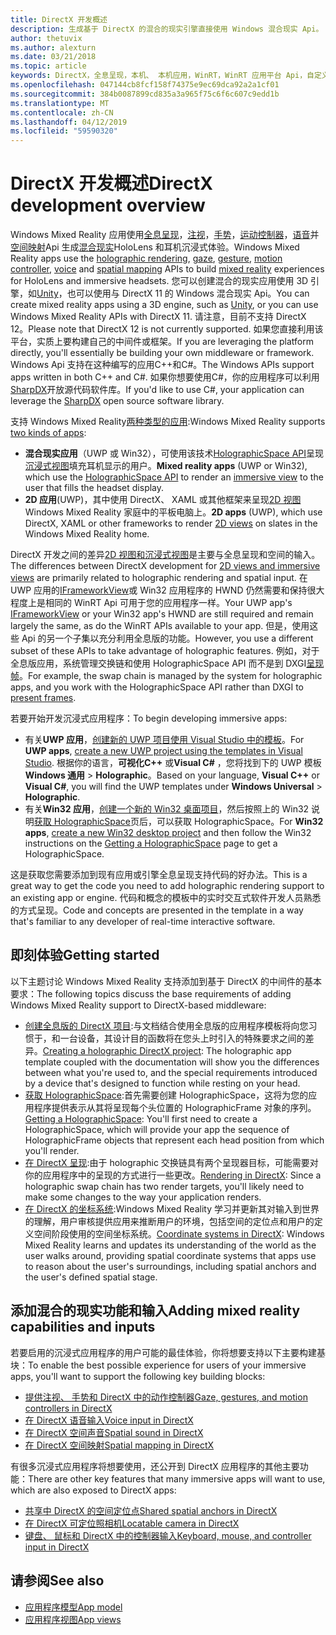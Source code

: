 ```yaml
---
title: DirectX 开发概述
description: 生成基于 DirectX 的混合的现实引擎直接使用 Windows 混合现实 Api。
author: thetuvix
ms.author: alexturn
ms.date: 03/21/2018
ms.topic: article
keywords: DirectX，全息呈现，本机、 本机应用，WinRT，WinRT 应用平台 Api，自定义引擎，中间件
ms.openlocfilehash: 047144cb8fcf158f74375e9ec69dca92a2a1cf01
ms.sourcegitcommit: 384b0087899cd835a3a965f75c6f6c607c9edd1b
ms.translationtype: MT
ms.contentlocale: zh-CN
ms.lasthandoff: 04/12/2019
ms.locfileid: "59590320"
---
```

# <a name="directx-development-overview"></a><span data-ttu-id="901ee-104">DirectX 开发概述</span><span class="sxs-lookup"><span data-stu-id="901ee-104">DirectX development overview</span></span>

<span data-ttu-id="901ee-105">Windows Mixed Reality 应用使用[全息呈现](rendering.md)，[注视](gaze.md)，[手势](gestures.md)，[运动控制器](motion-controllers.md)，[语音](voice-input.md)并[空间映射](spatial-mapping.md)Api 生成[混合现实](mixed-reality.md)HoloLens 和耳机沉浸式体验。</span><span class="sxs-lookup"><span data-stu-id="901ee-105">Windows Mixed Reality apps use the [holographic rendering](rendering.md), [gaze](gaze.md), [gesture](gestures.md), [motion controller](motion-controllers.md), [voice](voice-input.md) and [spatial mapping](spatial-mapping.md) APIs to build [mixed reality](mixed-reality.md) experiences for HoloLens and immersive headsets.</span></span> <span data-ttu-id="901ee-106">您可以创建混合的现实应用使用 3D 引擎，如[Unity](unity-development-overview.md)，也可以使用与 DirectX 11 的 Windows 混合现实 Api。</span><span class="sxs-lookup"><span data-stu-id="901ee-106">You can create mixed reality apps using a 3D engine, such as [Unity](unity-development-overview.md), or you can use Windows Mixed Reality APIs with DirectX 11.</span></span> <span data-ttu-id="901ee-107">请注意，目前不支持 DirectX 12。</span><span class="sxs-lookup"><span data-stu-id="901ee-107">Please note that DirectX 12 is not currently supported.</span></span> <span data-ttu-id="901ee-108">如果您直接利用该平台，实质上要构建自己的中间件或框架。</span><span class="sxs-lookup"><span data-stu-id="901ee-108">If you are leveraging the platform directly, you'll essentially be building your own middleware or framework.</span></span> <span data-ttu-id="901ee-109">Windows Api 支持在这种编写的应用C++和C#。</span><span class="sxs-lookup"><span data-stu-id="901ee-109">The Windows APIs support apps written in both C++ and C#.</span></span> <span data-ttu-id="901ee-110">如果你想要使用C#，你的应用程序可以利用[SharpDX](http://sharpdx.org/)开放源代码软件库。</span><span class="sxs-lookup"><span data-stu-id="901ee-110">If you'd like to use C#, your application can leverage the [SharpDX](http://sharpdx.org/) open source software library.</span></span>

<span data-ttu-id="901ee-111">支持 Windows Mixed Reality[两种类型的应用](app-views.md):</span><span class="sxs-lookup"><span data-stu-id="901ee-111">Windows Mixed Reality supports [two kinds of apps](app-views.md):</span></span>
* <span data-ttu-id="901ee-112">**混合现实应用**（UWP 或 Win32），可使用该技术[HolographicSpace API](getting-a-holographicspace.md)呈现[沉浸式视图](app-views.md)填充耳机显示的用户。</span><span class="sxs-lookup"><span data-stu-id="901ee-112">**Mixed reality apps** (UWP or Win32), which use the [HolographicSpace API](getting-a-holographicspace.md) to render an [immersive view](app-views.md) to the user that fills the headset display.</span></span>
* <span data-ttu-id="901ee-113">**2D 应用**(UWP)，其中使用 DirectX、 XAML 或其他框架来呈现[2D 视图](app-views.md#2d-views)Windows Mixed Reality 家庭中的平板电脑上。</span><span class="sxs-lookup"><span data-stu-id="901ee-113">**2D apps** (UWP), which use DirectX, XAML or other frameworks to render [2D views](app-views.md#2d-views) on slates in the Windows Mixed Reality home.</span></span>

<span data-ttu-id="901ee-114">DirectX 开发之间的差异[2D 视图和沉浸式视图](app-views.md)是主要与全息呈现和空间的输入。</span><span class="sxs-lookup"><span data-stu-id="901ee-114">The differences between DirectX development for [2D views and immersive views](app-views.md) are primarily related to holographic rendering and spatial input.</span></span> <span data-ttu-id="901ee-115">在 UWP 应用的[IFrameworkView](https://msdn.microsoft.com/library/windows/apps/windows.applicationmodel.core.iframeworkview.aspx)或 Win32 应用程序的 HWND 仍然需要和保持很大程度上是相同的 WinRT Api 可用于您的应用程序一样。</span><span class="sxs-lookup"><span data-stu-id="901ee-115">Your UWP app's [IFrameworkView](https://msdn.microsoft.com/library/windows/apps/windows.applicationmodel.core.iframeworkview.aspx) or your Win32 app's HWND are still required and remain largely the same, as do the WinRT APIs available to your app.</span></span> <span data-ttu-id="901ee-116">但是，使用这些 Api 的另一个子集以充分利用全息版的功能。</span><span class="sxs-lookup"><span data-stu-id="901ee-116">However, you use a different subset of these APIs to take advantage of holographic features.</span></span> <span data-ttu-id="901ee-117">例如，对于全息版应用，系统管理交换链和使用 HolographicSpace API 而不是到 DXGI[呈现帧](rendering-in-directx.md)。</span><span class="sxs-lookup"><span data-stu-id="901ee-117">For example, the swap chain is managed by the system for holographic apps, and you work with the HolographicSpace API rather than DXGI to [present frames](rendering-in-directx.md).</span></span>

<span data-ttu-id="901ee-118">若要开始开发沉浸式应用程序：</span><span class="sxs-lookup"><span data-stu-id="901ee-118">To begin developing immersive apps:</span></span>
* <span data-ttu-id="901ee-119">有关**UWP 应用**，[创建新的 UWP 项目使用 Visual Studio 中的模板](creating-a-holographic-directx-project.md)。</span><span class="sxs-lookup"><span data-stu-id="901ee-119">For **UWP apps**, [create a new UWP project using the templates in Visual Studio](creating-a-holographic-directx-project.md).</span></span> <span data-ttu-id="901ee-120">根据你的语言，**可视化C++** 或**Visual C#** ，您将找到下的 UWP 模板**Windows 通用** >  **Holographic**。</span><span class="sxs-lookup"><span data-stu-id="901ee-120">Based on your language, **Visual C++** or **Visual C#**, you will find the UWP templates under **Windows Universal** > **Holographic**.</span></span>
* <span data-ttu-id="901ee-121">有关**Win32 应用**，[创建一个新的 Win32 桌面项目](creating-a-holographic-directx-project.md#creating-a-win32-project)，然后按照上的 Win32 说明[获取 HolographicSpace](getting-a-holographicspace.md)页后，可以获取 HolographicSpace。</span><span class="sxs-lookup"><span data-stu-id="901ee-121">For **Win32 apps**, [create a new Win32 desktop project](creating-a-holographic-directx-project.md#creating-a-win32-project) and then follow the Win32 instructions on the [Getting a HolographicSpace](getting-a-holographicspace.md) page to get a HolographicSpace.</span></span>

<span data-ttu-id="901ee-122">这是获取您需要添加到现有应用或引擎全息呈现支持代码的好办法。</span><span class="sxs-lookup"><span data-stu-id="901ee-122">This is a great way to get the code you need to add holographic rendering support to an existing app or engine.</span></span> <span data-ttu-id="901ee-123">代码和概念的模板中的实时交互式软件开发人员熟悉的方式呈现。</span><span class="sxs-lookup"><span data-stu-id="901ee-123">Code and concepts are presented in the template in a way that's familiar to any developer of real-time interactive software.</span></span>

## <a name="getting-started"></a><span data-ttu-id="901ee-124">即刻体验</span><span class="sxs-lookup"><span data-stu-id="901ee-124">Getting started</span></span>

<span data-ttu-id="901ee-125">以下主题讨论 Windows Mixed Reality 支持添加到基于 DirectX 的中间件的基本要求：</span><span class="sxs-lookup"><span data-stu-id="901ee-125">The following topics discuss the base requirements of adding Windows Mixed Reality support to DirectX-based middleware:</span></span>
* <span data-ttu-id="901ee-126">[创建全息版的 DirectX 项目](creating-a-holographic-directx-project.md):与文档结合使用全息版的应用程序模板将向您习惯于，和一台设备，其设计目的函数将在您头上时引入的特殊要求之间的差异。</span><span class="sxs-lookup"><span data-stu-id="901ee-126">[Creating a holographic DirectX project](creating-a-holographic-directx-project.md): The holographic app template coupled with the documentation will show you the differences between what you're used to, and the special requirements introduced by a device that's designed to function while resting on your head.</span></span>
* <span data-ttu-id="901ee-127">[获取 HolographicSpace](getting-a-holographicspace.md):首先需要创建 HolographicSpace，这将为您的应用程序提供表示从其将呈现每个头位置的 HolographicFrame 对象的序列。</span><span class="sxs-lookup"><span data-stu-id="901ee-127">[Getting a HolographicSpace](getting-a-holographicspace.md): You'll first need to create a HolographicSpace, which will provide your app the sequence of HolographicFrame objects that represent each head position from which you'll render.</span></span>
* <span data-ttu-id="901ee-128">[在 DirectX 呈现](rendering-in-directx.md):由于 holographic 交换链具有两个呈现器目标，可能需要对你的应用程序中的呈现的方式进行一些更改。</span><span class="sxs-lookup"><span data-stu-id="901ee-128">[Rendering in DirectX](rendering-in-directx.md): Since a holographic swap chain has two render targets, you'll likely need to make some changes to the way your application renders.</span></span>
* <span data-ttu-id="901ee-129">[在 DirectX 的坐标系统](coordinate-systems-in-directx.md):Windows Mixed Reality 学习并更新其对输入到世界的理解，用户审核提供应用来推断用户的环境，包括空间的定位点和用户的定义空间阶段使用的空间坐标系统。</span><span class="sxs-lookup"><span data-stu-id="901ee-129">[Coordinate systems in DirectX](coordinate-systems-in-directx.md): Windows Mixed Reality learns and updates its understanding of the world as the user walks around, providing spatial coordinate systems that apps use to reason about the user's surroundings, including spatial anchors and the user's defined spatial stage.</span></span>

## <a name="adding-mixed-reality-capabilities-and-inputs"></a><span data-ttu-id="901ee-130">添加混合的现实功能和输入</span><span class="sxs-lookup"><span data-stu-id="901ee-130">Adding mixed reality capabilities and inputs</span></span>

<span data-ttu-id="901ee-131">若要启用的沉浸式应用程序的用户可能的最佳体验，你将想要支持以下主要构建基块：</span><span class="sxs-lookup"><span data-stu-id="901ee-131">To enable the best possible experience for users of your immersive apps, you'll want to support the following key building blocks:</span></span>
* [<span data-ttu-id="901ee-132">提供注视、 手势和 DirectX 中的动作控制器</span><span class="sxs-lookup"><span data-stu-id="901ee-132">Gaze, gestures, and motion controllers in DirectX</span></span>](gaze,-gestures,-and-motion-controllers-in-directx.md)
* [<span data-ttu-id="901ee-133">在 DirectX 语音输入</span><span class="sxs-lookup"><span data-stu-id="901ee-133">Voice input in DirectX</span></span>](voice-input-in-directx.md)
* [<span data-ttu-id="901ee-134">在 DirectX 空间声音</span><span class="sxs-lookup"><span data-stu-id="901ee-134">Spatial sound in DirectX</span></span>](spatial-sound-in-directx.md)
* [<span data-ttu-id="901ee-135">在 DirectX 空间映射</span><span class="sxs-lookup"><span data-stu-id="901ee-135">Spatial mapping in DirectX</span></span>](spatial-mapping-in-directx.md)

<span data-ttu-id="901ee-136">有很多沉浸式应用程序将想要使用，还公开到 DirectX 应用程序的其他主要功能：</span><span class="sxs-lookup"><span data-stu-id="901ee-136">There are other key features that many immersive apps will want to use, which are also exposed to DirectX apps:</span></span>
* [<span data-ttu-id="901ee-137">共享中 DirectX 的空间定位点</span><span class="sxs-lookup"><span data-stu-id="901ee-137">Shared spatial anchors in DirectX</span></span>](shared-spatial-anchors-in-directx.md)
* [<span data-ttu-id="901ee-138">在 DirectX 可定位照相机</span><span class="sxs-lookup"><span data-stu-id="901ee-138">Locatable camera in DirectX</span></span>](locatable-camera-in-directx.md)
* [<span data-ttu-id="901ee-139">键盘、 鼠标和 DirectX 中的控制器输入</span><span class="sxs-lookup"><span data-stu-id="901ee-139">Keyboard, mouse, and controller input in DirectX</span></span>](keyboard,-mouse,-and-controller-input-in-directx.md)

## <a name="see-also"></a><span data-ttu-id="901ee-140">请参阅</span><span class="sxs-lookup"><span data-stu-id="901ee-140">See also</span></span>
* [<span data-ttu-id="901ee-141">应用程序模型</span><span class="sxs-lookup"><span data-stu-id="901ee-141">App model</span></span>](app-model.md)
* [<span data-ttu-id="901ee-142">应用程序视图</span><span class="sxs-lookup"><span data-stu-id="901ee-142">App views</span></span>](app-views.md)

